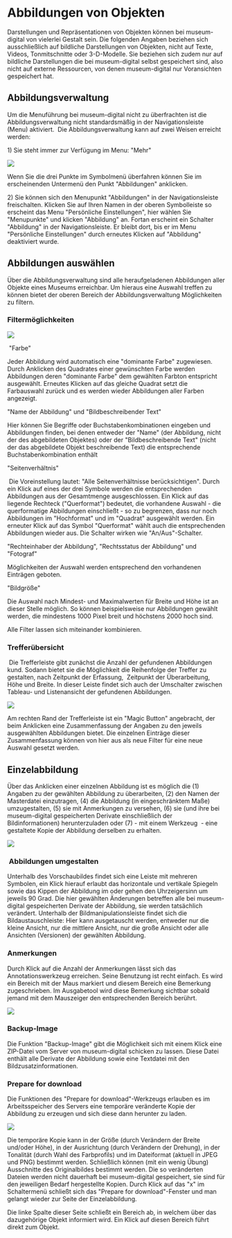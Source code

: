 Abbildungen von Objekten
========================

Darstellungen und Repräsentationen von Objekten können bei
museum-digital von vielerlei Gestalt sein. Die folgenden Angaben
beziehen sich ausschließlich auf bildliche Darstellungen von Objekten,
nicht auf Texte, Videos, Tonmitschnitte oder 3-D-Modelle. Sie beziehen
sich zudem nur auf bildliche Darstellungen die bei museum-digital selbst
gespeichert sind, also nicht auf externe Ressourcen, von denen
museum-digital nur Voransichten gespeichert hat.

Abbildungsverwaltung
--------------------

Um die Menuführung bei museum-digital nicht zu überfrachten ist die
Abbildungsverwaltung nicht standardsmäßig in der Navigationsleiste
(Menu) aktiviert.  Die Abbildungsverwaltung kann auf zwei Weisen
erreicht werden:

1\) Sie steht immer zur Verfügung im Menu: \"Mehr\"

![](../../assets/musdb/objects-edit/mehr_menu.jpg)

Wenn Sie die drei Punkte im Symbolmenü überfahren können Sie im
erscheinenden Untermenü den Punkt \"Abbildungen\" anklicken.

2\) Sie können sich den Menupunkt \"Abbildungen\" in der
Navigationsleiste freischalten. Klicken Sie auf Ihren Namen in der
oberen Symbolleiste so erscheint das Menu \"Persönliche Einstellungen\",
hier wählen Sie \"Menupunkte\" und klicken \"Abbildung\" an. Fortan
erscheint ein Schalter \"Abbildung\" in der Navigationsleiste. Er bleibt
dort, bis er im Menu \"Persönliche Einstellungen\" durch erneutes
Klicken auf \"Abbildung\" deaktiviert wurde.

Abbildungen auswählen
---------------------

Über die Abbildungsverwaltung sind alle heraufgeladenen Abbildungen
aller Objekte eines Museums erreichbar. Um hieraus eine Auswahl treffen
zu können bietet der oberen Bereich der Abbildungsverwaltung
Möglichkeiten zu filtern.

### Filtermöglichkeiten

![](../../assets/musdb/objects-edit/abbildungsverwaltung_menu.JPG)

 \"Farbe\"

Jeder Abbildung wird automatisch eine \"dominante Farbe\" zugewiesen.
Durch Anklicken des Quadrates einer gewünschten Farbe werden Abbildungen
deren \"dominante Farbe\" dem gewählten Farbton entspricht ausgewählt.
Erneutes Klicken auf das gleiche Quadrat setzt die Farbauswahl zurück
und es werden wieder Abbildungen aller Farben angezeigt.

\"Name der Abbildung\" und \"Bildbeschreibender Text\"

Hier können Sie Begriffe oder Buchstabenkombinationen eingeben und
Abbildungen finden, bei denen entweder der \"Name\" (der Abbildung,
nicht der des abgebildeten Objektes) oder der \"Bildbeschreibende Text\"
(nicht der das abgebildete Objekt beschreibende Text) die entsprechende
Buchstabenkombination enthält

\"Seitenverhältnis\"

 Die Voreinstellung lautet: \"Alle Seitenverhältnisse berücksichtigen\".
Durch ein Klick auf eines der drei Symbole werden die entsprechenden
Abbildungen aus der Gesamtmenge ausgeschlossen. Ein Klick auf das
liegende Rechteck (\"Querformat\") bedeutet, die vorhandene Auswahl -
die querformatige Abbildungen einschließt - so zu begrenzen, dass nur
noch Abbildungen im \"Hochformat\" und im \"Quadrat\" ausgewählt werden.
Ein erneuter Klick auf das Symbol \"Querformat\" wählt auch die
entsprechenden Abbildungen wieder aus. Die Schalter wirken wie
\"An/Aus\"-Schalter.

\"Rechteinhaber der Abbildung\", \"Rechtsstatus der Abbildung\" und
\"Fotograf\"

Möglichkeiten der Auswahl werden entsprechend den vorhandenen Einträgen
geboten.

\"Bildgröße\"

Die Auswahl nach Mindest- und Maximalwerten für Breite und Höhe ist an
dieser Stelle möglich. So können beispielsweise nur Abbildungen gewählt
werden, die mindestens 1000 Pixel breit und höchstens 2000 hoch sind.

Alle Filter lassen sich miteinander kombinieren.

### Trefferübersicht

 Die Trefferleiste gibt zunächst die Anzahl der gefundenen Abbildungen
kund. Sodann bietet sie die Möglichkeit die Reihenfolge der Treffer zu
gestalten, nach Zeitpunkt der Erfassung,  Zeitpunkt der Überarbeitung,
Höhe und Breite. In dieser Leiste findet sich auch der Umschalter
zwischen Tableau- und Listenansicht der gefundenen Abbildungen.

![](../../assets/musdb/objects-edit/twoviews.jpg)

Am rechten Rand der Trefferleiste ist ein \"Magic Button\" angebracht,
der beim Anklicken eine Zusammenfassung der Angaben zu den jeweils
ausgewählten Abbildungen bietet. Die einzelnen Einträge dieser
Zusammenfassung können von hier aus als neue Filter für eine neue
Auswahl gesetzt werden.

Einzelabbildung
---------------

Über das Anklicken einer einzelnen Abbildung ist es möglich die (1)
Angaben zu der gewählten Abbildung zu überarbeiten, (2) den Namen der
Masterdatei einzutragen, (4) die Abbildung (in eingeschränktem Maße)
umzugestalten, (5) sie mit Anmerkungen zu versehen, (6) sie (und ihre
bei museum-digital gespeicherten Derivate einschließlich der
Bildinformationen) herunterzuladen oder (7) - mit einem Werkzeug  - eine
gestaltete Kopie der Abbildung derselben zu erhalten.

![](../../assets/musdb/objects-edit/einzelabbildung.JPG)

###  Abbildungen umgestalten

Unterhalb des Vorschaubildes findet sich eine Leiste mit mehreren
Symbolen, ein Klick hierauf erlaubt das horizontale und vertikale
Spiegeln sowie das Kippen der Abbildung im oder gehen den Uhrzeigersinn
um jeweils 90 Grad. Die hier gewählten Änderungen betreffen alle bei
museum-digital gespeicherten Derivate der Abbildung, sie werden
tatsächlich verändert. Unterhalb der Bildmanipulationsleiste findet sich
die Bildaustauschleiste: Hier kann ausgetauscht werden, entweder nur die
kleine Ansicht, nur die mittlere Ansicht, nur die große Ansicht oder
alle Ansichten (Versionen) der gewählten Abbildung.

### Anmerkungen

Durch Klick auf die Anzahl der Anmerkungen lässt sich das
Annotationswerkzeug erreichen. Seine Benutzung ist recht einfach. Es
wird ein Bereich mit der Maus markiert und diesem Bereich eine Bemerkung
zugeschrieben. Im Ausgabetool wird diese Bemerkung sichtbar sobald
jemand mit dem Mauszeiger den entsprechenden Bereich berührt.

![](../../assets/musdb/objects-edit/annotation.jpg)

### Backup-Image

Die Funktion \"Backup-Image\" gibt die Möglichkeit sich mit einem Klick
eine ZIP-Datei vom Server von museum-digital schicken zu lassen. Diese
Datei enthält alle Derivate der Abbildung sowie eine Textdatei mit den
Bildzusatzinformationen.

### Prepare for download

Die Funktionen des \"Prepare for download\"-Werkzeugs erlauben es im
Arbeitsspeicher des Servers eine temporäre veränderte Kopie der
Abbildung zu erzeugen und sich diese dann herunter zu laden.

![](../../assets/musdb/objects-edit/gretchen.jpg)

Die temporäre Kopie kann in der Größe (durch Verändern der Breite
und/oder Höhe), in der Ausrichtung (durch Verändern der Drehung), in der
Tonalität (durch Wahl des Farbprofils) und im Dateiformat (aktuell in
JPEG und PNG) bestimmt werden. Schließlich können (mit ein wenig Übung)
Ausschnitte des Originalbildes bestimmt werden. Die so veränderten
Dateien werden nicht dauerhaft bei museum-digital gespeichert, sie sind
für den jeweiligen Bedarf hergestellte Kopien. Durch Klick auf das \"x\"
im Schaltermenü schließt sich das \"Prepare for download\"-Fenster und
man gelangt wieder zur Seite der Einzelabbildung.

Die linke Spalte dieser Seite schließt ein Bereich ab, in welchem über
das dazugehörige Objekt informiert wird. Ein Klick auf diesen Bereich
führt direkt zum Objekt.
